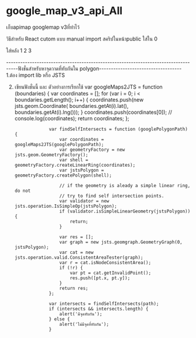 # google_map_v3_api_All
เก็บapimap googlemap v3ที่ทำไว้


วิธีสำหรับ React cutom แบบ manual import สคริปในหน้าpublic
ใส่ใน <head>
          <script src='http://maps.google.com/maps/api/js?key=AIzaSyArK9veHmyKP3QdYMPW1381JzFHqUwDg9U&libraries=drawing,places,weekly&language=th&region=TH' defer></script> 0

ใส่หลัง <Body>
           <script src="/assets/js/wmsmaptype.js" async defer></script>                   1
          <script src="/assets/js/wms-capabilities.js"></script>                          2
          <script src="http://imis.md.go.th/lib/arcgislink.js" async defer></script>      3
          
          
-----------------------------------------------------------------------------------ฟังชั่นสำหรับหาจุดวาดที่ทับกันใน polygon-----------------------------------
1.ต้อง import lib           <script src="https://cdn.jsdelivr.net/gh/bjornharrtell/jsts@gh-pages/1.4.0/jsts.min.js" defer></script>
หรือ JSTS

2. เขียนฟังชั่นนี้ และ ตัวอย่างการเรียกใช้
           var googleMaps2JTS = function (boundaries) {
                        var coordinates = [];
                        for (var i = 0; i < boundaries.getLength(); i++) {
                            coordinates.push(new jsts.geom.Coordinate(
                                boundaries.getAt(i).lat(), boundaries.getAt(i).lng()));
                        }
                        coordinates.push(coordinates[0]);
                        // console.log(coordinates);
                        return coordinates;
                    };


                    var findSelfIntersects = function (googlePolygonPath) {
                        var coordinates = googleMaps2JTS(googlePolygonPath);
                        var geometryFactory = new jsts.geom.GeometryFactory();
                        var shell = geometryFactory.createLinearRing(coordinates);
                        var jstsPolygon = geometryFactory.createPolygon(shell);

                        // if the geometry is aleady a simple linear ring, do not
                        // try to find self intersection points.
                        var validator = new jsts.operation.IsSimpleOp(jstsPolygon);
                        if (validator.isSimpleLinearGeometry(jstsPolygon)) {
                            return;
                        }

                        var res = [];
                        var graph = new jsts.geomgraph.GeometryGraph(0, jstsPolygon);
                        var cat = new jsts.operation.valid.ConsistentAreaTester(graph);
                        var r = cat.isNodeConsistentArea();
                        if (!r) {
                            var pt = cat.getInvalidPoint();
                            res.push([pt.x, pt.y]);
                        }
                        return res;
                    };

                    var intersects = findSelfIntersects(path);
                    if (intersects && intersects.length) {
                        alert('มีจุดทับกัน');
                    } else {
                        alert('ไม่มีจุดที่ทับกัน');
                    }

          
